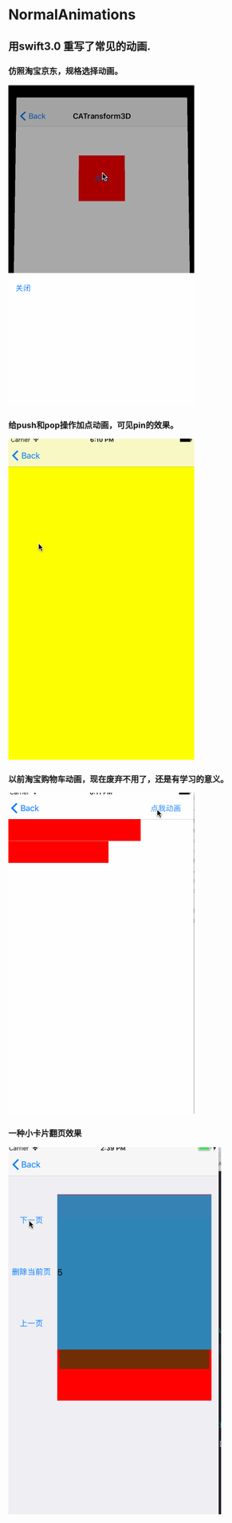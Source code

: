 # NormalAnimations
## 用swift3.0 重写了常见的动画.
### 仿照淘宝京东，规格选择动画。
![image](https://github.com/ViterbiDevelopment/NormalAnimations/blob/master/NormalAnimations/11.gif)
### 给push和pop操作加点动画，可见pin的效果。
![image](https://github.com/ViterbiDevelopment/NormalAnimations/blob/master/NormalAnimations/22.gif)  
### 以前淘宝购物车动画，现在废弃不用了，还是有学习的意义。
![image](https://github.com/ViterbiDevelopment/NormalAnimations/blob/master/NormalAnimations/33.gif)  
### 一种小卡片翻页效果
![image](https://github.com/ViterbiDevelopment/NormalAnimations/blob/master/NormalAnimations/Untitled.gif)
